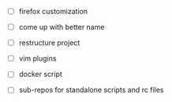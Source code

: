 - [ ] firefox customization
- [ ] come up with better name
- [ ] restructure project
- [ ] vim plugins
- [ ] docker script
- [ ] sub-repos for standalone scripts and rc files


